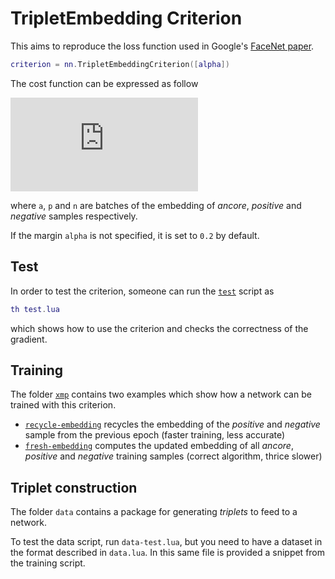 # TripletEmbedding Criterion

This aims to reproduce the loss function used in Google's [FaceNet paper](http://arxiv.org/abs/1503.03832v1).

```lua
criterion = nn.TripletEmbeddingCriterion([alpha])
```

The cost function can be expressed as follow

![                 1  __                       2                            2 
L({a, p, n})  =  - \     max(0, ||a   -  p ||   +  alpha  -  ||a   -  n || )
                 N /__ i           i      i                     i      i    
](https://latex.codecogs.com/svg.latex?L%28%7Ba%2C%20p%2Cn%7D%29%20%3D%20%5Cfrac%7B1%7D%7Bn%7D%20%5Csum_i%20%5Cmax%280%2C%20%7C%7Ca_i%20-%20p_i%7C%7C%5E2%20&plus;%20%5Calpha%20-%20%7C%7Ca_i%20-%20n_i%7C%7C%5E2%29)


where `a`, `p` and `n` are batches of the embedding of *ancore*, *positive* and *negative* samples respectively.

If the margin `alpha` is not specified, it is set to `0.2` by default.

## Test

In order to test the criterion, someone can run the [`test`](test.lua) script as

```lua
th test.lua
```

which shows how to use the criterion and checks the correctness of the gradient.

## Training

The folder [`xmp`](xmp) contains two examples which show how a network can be trained with this criterion.

 - [`recycle-embedding`](xmp/recycle-embedding.lua) recycles the embedding of the *positive* and *negative* sample from the previous epoch (faster training, less accurate)
 - [`fresh-embedding`](xmp/fresh-embedding.lua) computes the updated embedding of all *ancore*, *positive* and *negative* training samples (correct algorithm, thrice slower)

## Triplet construction

The folder `data` contains a package for generating *triplets* to feed to a network.

To test the data script, run `data-test.lua`, but you need to have a dataset in the format described in `data.lua`.
In this same file is provided a snippet from the training script.
